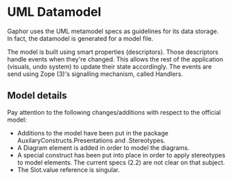 # UML Datamodel

Gaphor uses the UML metamodel specs as guidelines for its data storage.
In fact, the datamodel is generated for a model file.

The model is built using smart properties (descriptors). Those
descriptors handle events when they're changed. This allows the rest of
the application (visuals, undo system) to update their state
accordingly. The events are send using Zope (3)'s signalling mechanism,
called Handlers.

## Model details

Pay attention to the following changes/additions with respect to the
official model:

-   Additions to the model have been put in the package
    AuxilaryConstructs.Presentations and .Stereotypes.
-   A Diagram element is added in order to model the diagrams.
-   A special construct has been put into place in order to apply
    stereotypes to model elements. The current specs (2.2) are not
    clear on that subject.
-   The Slot.value reference is singular.

``` note:: ValueSpecification is generated as if it were a normal attribute. As a result, its subclasses (Expression, OpaqueExpression, InstanceValue, LiteralSpecification and its Literal* subclasses) are not available.
```

